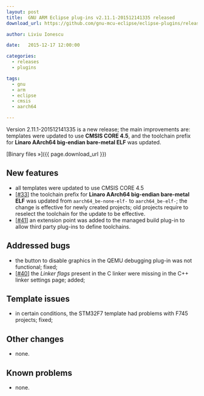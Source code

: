 ```yaml
---
layout: post
title:  GNU ARM Eclipse plug-ins v2.11.1-201512141335 released
download_url: https://github.com/gnu-mcu-eclipse/eclipse-plugins/releases/tag/v2.11.1-201512141335

author: Liviu Ionescu

date:   2015-12-17 12:00:00

categories:
  - releases
  - plugins

tags:
  - gnu
  - arm
  - eclipse
  - cmsis
  - aarch64

---
```


Version 2.11.1-201512141335 is a new release; the main improvements are: templates were updated to use **CMSIS CORE 4.5**, and the toolchain prefix for **Linaro AArch64 big-endian bare-metal ELF** was updated.

[Binary files »]({{ page.download_url }})

## New features

- all templates were updated to use CMSIS CORE 4.5
- [[#33](https://github.com/gnu-mcu-eclipse/eclipse-plugins/issues/33)] the toolchain prefix for **Linaro AArch64 big-endian bare-metal ELF** was updated from `aarch64_be-none-elf-` to `aarch64_be-elf-`; the change is effective for newly created projects; old projects require to reselect the toolchain for the update to be effective.
- [[#41](https://github.com/gnu-mcu-eclipse/eclipse-plugins/issues/41)] an extension point was added to the managed build plug-in to allow third party plug-ins to define toolchains.

## Addressed bugs

- the button to disable graphics in the QEMU debugging plug-in was not functional; fixed;
- [[#40](https://github.com/gnu-mcu-eclipse/eclipse-plugins/issues/40)] the _Linker flags_ present in the C linker were missing in the C++ linker settings page; added;

## Template issues

- in certain conditions, the STM32F7 template had problems with F745 projects; fixed;

## Other changes

- none.

## Known problems

- none.
